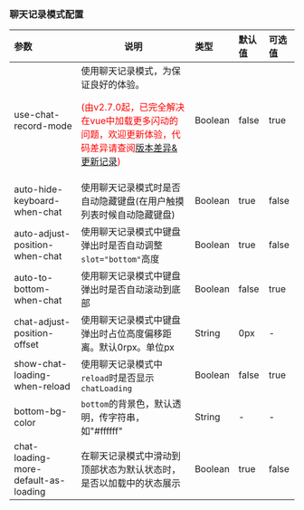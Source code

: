 ### 聊天记录模式配置

| 参数                                                       | 说明                                                         | 类型    | 默认值 | 可选值 |
| :--------------------------------------------------------- | ------------------------------------------------------------ | :------ | :----- | :----- |
| use-chat-record-mode                                       | 使用聊天记录模式，为保证良好的体验。<p style="color:red;">(由v2.7.0起，已完全解决在vue中加载更多闪动的问题，欢迎更新体验，代码差异请查阅[版本差异&更新记录](/start/upgrade-guide.html#v2-7-0))</p> | Boolean | false  | true   |
| auto-hide-keyboard-when-chat <Badge text="2.3.4"/>         | 使用聊天记录模式时是否自动隐藏键盘(在用户触摸列表时候自动隐藏键盘) | Boolean | true   | false  |
| auto-adjust-position-when-chat <Badge text="2.7.4"/>       | 使用聊天记录模式中键盘弹出时是否自动调整`slot="bottom"`高度  | Boolean | true   | false  |
| auto-to-bottom-when-chat <Badge text="2.7.4"/>             | 使用聊天记录模式中键盘弹出时是否自动滚动到底部               | Boolean | false  | true   |
| chat-adjust-position-offset <Badge text="2.7.6"/>          | 使用聊天记录模式中键盘弹出时占位高度偏移距离。默认0rpx。单位px | String  | 0px    | -      |
| show-chat-loading-when-reload <Badge text="2.7.4"/>        | 使用聊天记录模式中`reload`时是否显示`chatLoading`            | Boolean | false  | true   |
| bottom-bg-color <Badge text="2.7.4"/>                      | `bottom`的背景色，默认透明，传字符串，如"#ffffff"            | String  | -      | -      |
| chat-loading-more-default-as-loading <Badge text="2.7.5"/> | 在聊天记录模式中滑动到顶部状态为默认状态时，是否以加载中的状态展示 | Boolean | true   | false  |
